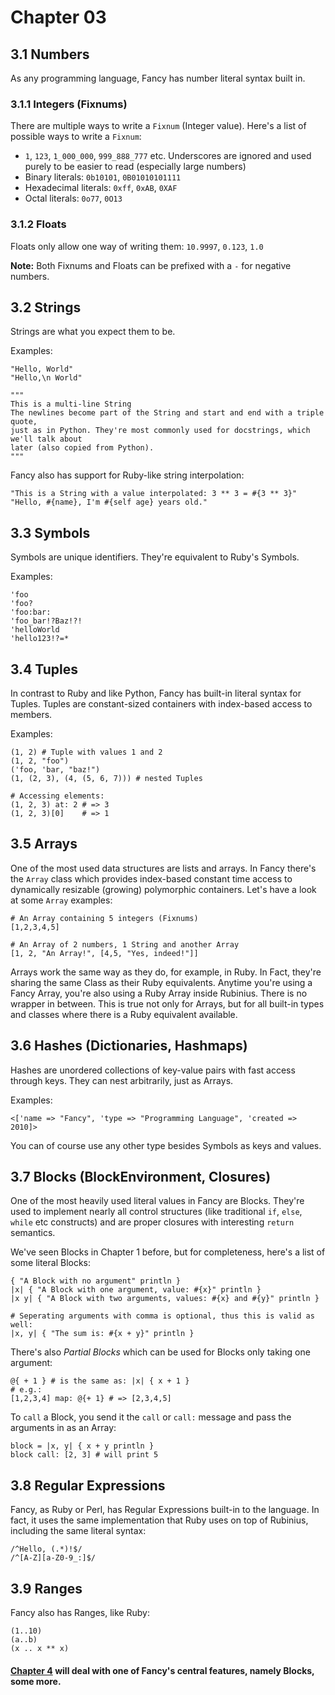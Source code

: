 # Chapter 03 #

## 3.1 Numbers ##

As any programming language, Fancy has number literal syntax built in.

### 3.1.1 Integers (Fixnums) ###

There are multiple ways to write a `Fixnum` (Integer value). Here's a list of possible ways to write a `Fixnum`:

* `1`, `123`, `1_000_000`, `999_888_777` etc. Underscores are ignored and used purely to be easier to read (especially large numbers)
* Binary literals: `0b10101`, `0B01010101111`
* Hexadecimal literals: `0xff`, `0xAB`, `0XAF`
* Octal literals: `0o77`, `0O13`

### 3.1.2 Floats ###

Floats only allow one way of writing them: `10.9997`, `0.123`, `1.0`

**Note:** Both Fixnums and Floats can be prefixed with a `-` for negative numbers.


## 3.2 Strings ##

Strings are what you expect them to be.

Examples:

```fancy
"Hello, World"
"Hello,\n World"

"""
This is a multi-line String
The newlines become part of the String and start and end with a triple quote,
just as in Python. They're most commonly used for docstrings, which we'll talk about
later (also copied from Python).
"""
```

Fancy also has support for Ruby-like string interpolation:

```fancy
"This is a String with a value interpolated: 3 ** 3 = #{3 ** 3}"
"Hello, #{name}, I'm #{self age} years old."
```

## 3.3 Symbols ##

Symbols are unique identifiers. They're equivalent to Ruby's Symbols.

Examples:

```fancy
'foo
'foo?
'foo:bar:
'foo_bar!?Baz!?!
'helloWorld
'hello123!?=*
```


## 3.4 Tuples ##

In contrast to Ruby and like Python, Fancy has built-in literal syntax for Tuples. Tuples are constant-sized containers with index-based access to members.

Examples:

```fancy
(1, 2) # Tuple with values 1 and 2
(1, 2, "foo")
('foo, 'bar, "baz!")
(1, (2, 3), (4, (5, 6, 7))) # nested Tuples

# Accessing elements:
(1, 2, 3) at: 2 # => 3
(1, 2, 3)[0]    # => 1
```


## 3.5 Arrays ##

One of the most used data structures are lists and arrays. In Fancy there's the `Array` class which provides index-based constant time access to dynamically resizable (growing) polymorphic containers.
Let's have a look at some `Array` examples:

```fancy
# An Array containing 5 integers (Fixnums)
[1,2,3,4,5]

# An Array of 2 numbers, 1 String and another Array
[1, 2, "An Array!", [4,5, "Yes, indeed!"]]
```

Arrays work the same way as they do, for example, in Ruby. In Fact, they're sharing the same Class as their Ruby equivalents. Anytime you're using a Fancy Array, you're also using a Ruby Array inside Rubinius. There is no wrapper in between. This is true not only for Arrays, but for all built-in types and classes where there is a Ruby equivalent available.


## 3.6 Hashes (Dictionaries, Hashmaps) ##

Hashes are unordered collections of key-value pairs with fast access through keys. They can nest arbitrarily, just as Arrays.

Examples:

```fancy
<['name => "Fancy", 'type => "Programming Language", 'created => 2010]>
```

You can of course use any other type besides Symbols as keys and values.


## 3.7 Blocks (BlockEnvironment, Closures) ##

One of the most heavily used literal values in Fancy are Blocks. They're used to implement nearly all control structures (like traditional `if`, `else`, `while` etc constructs) and are proper closures with interesting `return` semantics.

We've seen Blocks in Chapter 1 before, but for completeness, here's a list of some literal Blocks:

```fancy
{ "A Block with no argument" println }
|x| { "A Block with one argument, value: #{x}" println }
|x y| { "A Block with two arguments, values: #{x} and #{y}" println }

# Seperating arguments with comma is optional, thus this is valid as well:
|x, y| { "The sum is: #{x + y}" println }
```

There's also *Partial Blocks* which can be used for Blocks only taking
one argument:

```fancy
@{ + 1 } # is the same as: |x| { x + 1 }
# e.g.:
[1,2,3,4] map: @{+ 1} # => [2,3,4,5]
```

To `call` a Block, you send it the `call` or `call:` message and pass the arguments in as an Array:

```fancy
block = |x, y| { x + y println }
block call: [2, 3] # will print 5
```


## 3.8 Regular Expressions ##

Fancy, as Ruby or Perl, has Regular Expressions built-in to the
language. In fact, it uses the same implementation that Ruby uses on
top of Rubinius, including the same literal syntax:

```fancy
/^Hello, (.*)!$/
/^[A-Z][a-Z0-9_:]$/
```


## 3.9 Ranges ##

Fancy also has Ranges, like Ruby:

```fancy
(1..10)
(a..b)
(x .. x ** x)
```

#### [Chapter 4][Chapter 4] will deal with one of Fancy's central features, namely Blocks, some more. ####

  [Chapter 4]: Chapter04.md
